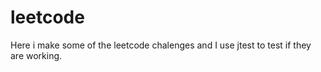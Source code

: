 # leetcode
Here i make some of the leetcode chalenges and I use jtest to test if they are working. 
